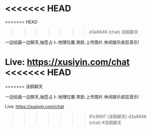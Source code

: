 <<<<<<< HEAD
=======
<<<<<<< HEAD
>>>>>>> d3a6648 (chat)
涂鸦聊天


一边绘画一边聊天,抽签占卜.地理位置.笑脸.上传图片.休闲娱乐疯狂音乐!

Live: https://xusiyin.com/chat
<<<<<<< HEAD
=======
=======
涂鸦聊天


一边绘画一边聊天,抽签占卜.地理位置.笑脸.上传图片.休闲娱乐疯狂音乐!

Live: https://xusiyin.com/chat
>>>>>>> 91c8907 (涂鸦聊天)
>>>>>>> d3a6648 (chat)
#涂鸦聊天
